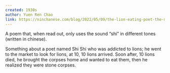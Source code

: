 ```yaml
---
created: 1930‍s
author: Yuen Ren Chao
link: https://ninchanese.com/blog/2022/05/09/the-lion-eating-poet-the-meowsome-one-sound-poem-you-can-only-read/
---
```


A poem that, when read out, only uses the sound “shi” in different tones (written in chinese).

Something about a poet named Shi Shi who was addicted to lions; he went to the market to look for lions, at 10, 10 lions arrived. Soon after, 10 lions died, he brought the corpses home and wanted to eat them, then he realized they were stone corpses.

